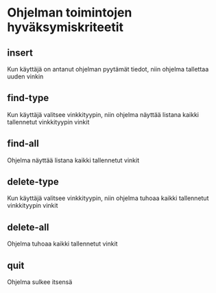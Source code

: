 # Ohjelman toimintojen hyväksymiskriteetit

## insert
Kun käyttäjä on antanut ohjelman pyytämät tiedot, niin ohjelma tallettaa uuden vinkin

## find-type
Kun käyttäjä valitsee vinkkityypin, niin ohjelma näyttää listana kaikki tallennetut vinkkityypin vinkit

## find-all
Ohjelma näyttää listana kaikki tallennetut vinkit

## delete-type
Kun käyttäjä valitsee vinkkityypin, niin ohjelma tuhoaa kaikki tallennetut vinkkityypin vinkit

## delete-all
Ohjelma tuhoaa kaikki tallennetut vinkit

## quit
Ohjelma sulkee itsensä
